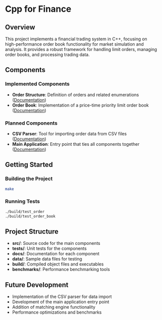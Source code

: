 # Cpp for Finance

## Overview
This project implements a financial trading system in C++, focusing on high-performance order book functionality for market simulation and analysis. It provides a robust framework for handling limit orders, managing order books, and processing trading data.

## Components

### Implemented Components
- **Order Structure**: Definition of orders and related enumerations ([Documentation](docs/src/order.md))
- **Order Book**: Implementation of a price-time priority limit order book ([Documentation](docs/src/order_book.md))

### Planned Components
- **CSV Parser**: Tool for importing order data from CSV files ([Documentation](docs/src/csv_parser.md))
- **Main Application**: Entry point that ties all components together ([Documentation](docs/src/main.md))

## Getting Started

### Building the Project
```bash
make
```

### Running Tests
```bash
./build/test_order
./build/test_order_book
```

## Project Structure
- **src/**: Source code for the main components
- **tests/**: Unit tests for the components
- **docs/**: Documentation for each component
- **data/**: Sample data files for testing
- **build/**: Compiled object files and executables
- **benchmarks/**: Performance benchmarking tools

## Future Development
- Implementation of the CSV parser for data import
- Development of the main application entry point
- Addition of matching engine functionality
- Performance optimizations and benchmarks
 
